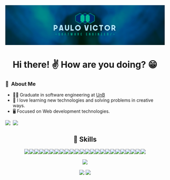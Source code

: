 <img src="https://github.com/twistershark/twistershark/blob/master/header-paulovictor.png" />


<h1 align="center">Hi there! ✌️ How are you doing? 😁</h1>


### :space_invader: &nbsp;About Me
- 👨‍🎓 Graduate in software engineering at [UnB](https://www.unb.br/)
- 💓 I love learning new technologies and solving problems in creative ways.
- 🖥 Focused on Web development technologies.

<a href="mailto:paulovmel@gmail.com?subject=Olá%Paulo"><img src="https://img.shields.io/badge/gmail-%23D14836.svg?&style=for-the-badge&logo=gmail&logoColor=white" height=25 /></a>&nbsp;&nbsp;<a href="https://www.linkedin.com/in/paulovictorsilva/"><img src="https://img.shields.io/badge/linkedin-%230077B5.svg?&style=for-the-badge&logo=linkedin&logoColor=white" height=25></a>&nbsp;&nbsp;


<h2 align="center">💪 Skills</h2>

<p align="center">
<img src="https://img.shields.io/badge/react-%2320232a.svg?style=for-the-badge&logo=react&logoColor=%2361DAFB" /><img src="https://img.shields.io/badge/Next-black?style=for-the-badge&logo=next.js&logoColor=white" /><img src="https://img.shields.io/badge/react_native-%2320232a.svg?style=for-the-badge&logo=react&logoColor=%2361DAFB" /><img src="https://img.shields.io/badge/expo-1C1E24?style=for-the-badge&logo=expo&logoColor=#D04A37"/><img src="https://img.shields.io/badge/redux-%23593d88.svg?style=for-the-badge&logo=redux&logoColor=white" /><img src="https://img.shields.io/badge/TYPESCRIPT-%23007ACC.svg?&style=for-the-badge&logo=Typescript&logoColor=white" /><img src="https://img.shields.io/badge/javascript%20-%23323330.svg?&style=for-the-badge&logo=javascript&logoColor=%23F7DF1E"/><img src="https://img.shields.io/badge/html5%20-%23E34F26.svg?&style=for-the-badge&logo=html5&logoColor=white"/><img src="https://img.shields.io/badge/css3%20-%231572B6.svg?&style=for-the-badge&logo=css3&logoColor=white"/><img src="https://img.shields.io/badge/styled--components-DB7093?style=for-the-badge&logo=styled-components&logoColor=white"/><img src="https://img.shields.io/badge/Sass-CC6699?style=for-the-badge&logo=sass&logoColor=white"/><img src="https://img.shields.io/badge/chakra-%234ED1C5.svg?style=for-the-badge&logo=chakraui&logoColor=white" /><img src="https://img.shields.io/badge/node.js-6DA55F?style=for-the-badge&logo=node.js&logoColor=white"/><img src="https://img.shields.io/badge/express.js-%23404d59.svg?style=for-the-badge&logo=express&logoColor=%2361DAFB"/><img src="https://img.shields.io/badge/JWT-black?style=for-the-badge&logo=JSON%20web%20tokens"/><img src="https://img.shields.io/badge/Socket.io-black?style=for-the-badge&logo=socket.io&badgeColor=010101"/><img src="https://img.shields.io/badge/postgres-%23316192.svg?style=for-the-badge&logo=postgresql&logoColor=white"/><img src="https://img.shields.io/badge/mysql-%2300f.svg?style=for-the-badge&logo=mysql&logoColor=white"/><img src="https://img.shields.io/badge/MongoDB-%234ea94b.svg?style=for-the-badge&logo=mongodb&logoColor=white"/><img src="https://img.shields.io/badge/redis-%23DD0031.svg?style=for-the-badge&logo=redis&logoColor=white"/><img src="https://img.shields.io/badge/-jest-%23C21325?style=for-the-badge&logo=jest&logoColor=white"/><img src="https://img.shields.io/badge/git%20-%23F05033.svg?&style=for-the-badge&logo=git&logoColor=white"/><img src="https://img.shields.io/badge/github%20-%23121011.svg?&style=for-the-badge&logo=github&logoColor=white"/><img src="https://img.shields.io/badge/Visual%20Studio%20Code-0078d7.svg?style=for-the-badge&logo=visual-studio-code&logoColor=white"/>
</p>

<p align="center">
  <img height="137px" src="http://github-readme-streak-stats.herokuapp.com?user=twistershark&theme=nightowl&hide_border=true&date_format=M%20j%5B%2C%20Y%5D" />
</p>
<p align="center">
  <img height="137px" src="https://github-readme-stats.vercel.app/api?username=twistershark&hide_title=true&hide_border=true&show_icons=true&include_all_commits=true&count_private=true&line_height=21&theme=nightowl" /> <img height="137px" src="https://github-readme-stats.vercel.app/api/top-langs/?username=twistershark&hide=html&hide_title=true&hide_border=true&layout=compact&langs_count=8&theme=nightowl" />
</p>

